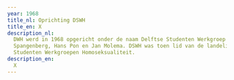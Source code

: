 ```yaml
---
year: 1968
title_nl: Oprichting DSWH
title_en: X
description_nl:
  DWH werd in 1968 opgericht onder de naam Delftse Studenten Werkgroep Homosexualiteit door onder andere Flip
  Spangenberg, Hans Pon en Jan Molema. DSWH was toen lid van de landelijke koepelorganisatie Federatie
  Studenten Werkgroepen Homoseksualiteit.
description_en:
  X
---
```

